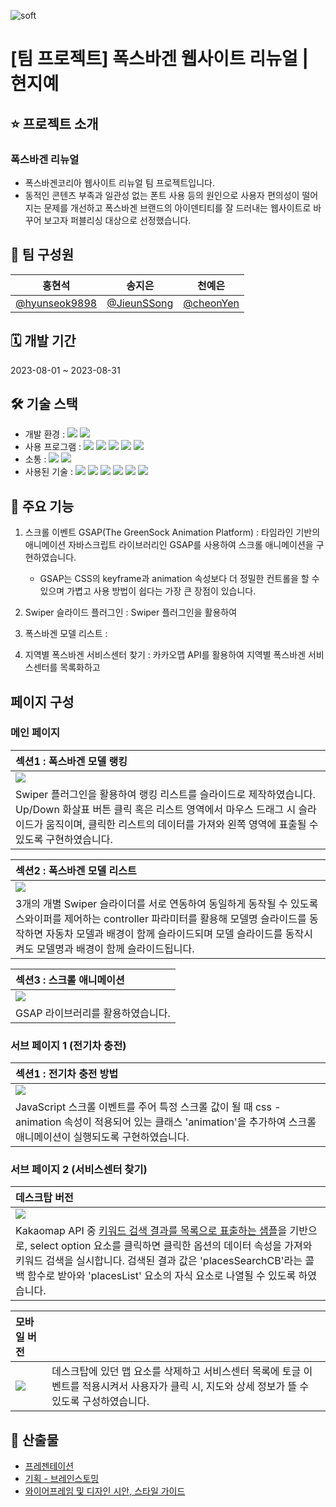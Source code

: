 ![soft](https://capsule-render.vercel.app/api?type=soft&color=131E5C&text=현지예%20폭스바겐%20리뉴얼&fontSize=40&fontAlignY=55&fontColor=ffffff&height=80&animation=twinkling)

# [팀 프로젝트] 폭스바겐 웹사이트 리뉴얼 | 현지예

## ⭐ 프로젝트 소개
 ### 폭스바겐 리뉴얼
  - 폭스바겐코리아 웹사이트 리뉴얼 팀 프로젝트입니다.
  - 동적인 콘텐츠 부족과 일관성 없는 폰트 사용 등의 원인으로 사용자 편의성이 떨어지는 문제를 개선하고 폭스바겐 브랜드의 아이덴티티를 잘 드러내는 웹사이트로 바꾸어 보고자 퍼블리싱 대상으로 선정했습니다.

## 🙌 팀 구성원
| 홍현석 | 송지은 | 천예은 |
| :-----: | :-----: | :-----: |
| [@hyunseok9898](https://github.com/hyunseok9898) | [@JieunSSong](https://github.com/JieunSSong) | [@cheonYen](https://github.com/cheonYen) |

## 🗓 개발 기간
2023-08-01 ~ 2023-08-31

## 🛠 기술 스택
 - 개발 환경 : <img src="https://img.shields.io/badge/Windows10-0078D6?style=flat-square&logo=Windows10&logoColor=white"> <img src="https://img.shields.io/badge/macOS-000000?style=flat-square&logo=macOS&logoColor=white">
 - 사용 프로그램 : <img src="https://img.shields.io/badge/Visual Studio Code-007ACC?style=flat-square&logo=VisualStudioCode&logoColor=white"/> <img src="https://img.shields.io/badge/Figma-F24E1E?style=flat-square&logo=Figma&logoColor=white"> <img src="https://img.shields.io/badge/Adobe Photoshop-31A8FF?style=flat-square&logo=AdobePhotoshop&logoColor=white"/> <img src="https://img.shields.io/badge/Adobe Illustrator-FF9A00?style=flat-square&logo=AdobeIllustrator&logoColor=white"/> <img src="https://img.shields.io/badge/Adobe After Effects-9999FF?style=flat-square&logo=AdobeAfterEffects&logoColor=white"/> 
 - 소통 : <img src="https://img.shields.io/badge/Slack-4A154B?style=flat-square&logo=Slack&logoColor=white"/> <img src="https://img.shields.io/badge/notion-000000?style=flat-square&logo=notion&logoColor=white"/>
 - 사용된 기술 : <img src="https://img.shields.io/badge/HTML5-E34F26?style=flat-square&logo=HTML5&logoColor=white"> <img src="https://img.shields.io/badge/CSS3-1572B6?style=flat-square&logo=CSS3&logoColor=white"> <img src="https://img.shields.io/badge/JavaScript-F7DF1E?style=flat-square&logo=JavaScript&logoColor=white"> <img src="https://img.shields.io/badge/Swiper-6332F6?style=flat-square&logo=Swiper&logoColor=white"> <img src="https://img.shields.io/badge/GSAP-88CE02?style=flat-square&logo=greensock&logoColor=white"/> <img src="https://img.shields.io/badge/Kakaomap API-FFCD00?style=flat-square&logo=Kakao&logoColor=black"/>

## 📝 주요 기능
1. 스크롤 이벤트 GSAP(The GreenSock Animation Platform)
    : 타임라인 기반의 애니메이션 자바스크립트 라이브러리인 GSAP를 사용하여 스크롤 애니메이션을 구현하였습니다.      
    * GSAP는 CSS의 keyframe과 animation 속성보다 더 정밀한 컨트롤을 할 수 있으며 가볍고 사용 방법이 쉽다는 가장 큰 장점이 있습니다. 
    
2. Swiper 슬라이드 플러그인
    : Swiper 플러그인을 활용하여
   
3. 폭스바겐 모델 리스트
    : 
4. 지역별 폭스바겐 서비스센터 찾기
    : 카카오맵 API를 활용하여 지역별 폭스바겐 서비스센터를 목록화하고 

## 페이지 구성
 ### 메인 페이지
  |섹션1 : 폭스바겐 모델 랭킹|
  |:---|
  |<img src="https://github.com/hyunseok9898/VolksWagen_Renewal/assets/139948936/ddda6809-f966-4c6d-97be-730e9cd66b54">|
  |Swiper 플러그인을 활용하여 랭킹 리스트를 슬라이드로 제작하였습니다. Up/Down 화살표 버튼 클릭 혹은 리스트 영역에서 마우스 드래그 시 슬라이드가 움직이며, 클릭한 리스트의 데이터를 가져와 왼쪽 영역에 표출될 수 있도록 구현하였습니다.|

  |섹션2 : 폭스바겐 모델 리스트|
  |:---|
  |<img src="https://github.com/hyunseok9898/VolksWagen_Renewal/assets/139948936/1ecbece1-3d33-4c2f-878b-f50954d529dc">|
  |3개의 개별 Swiper 슬라이더를 서로 연동하여 동일하게 동작될 수 있도록 스와이퍼를 제어하는 controller 파라미터를 활용해 모델명 슬라이드를 동작하면 자동차 모델과 배경이 함께 슬라이드되며 모델 슬라이드를 동작시켜도 모델명과 배경이 함께 슬라이드됩니다.|
  
  |섹션3 : 스크롤 애니메이션|
  |:---|
  |<img src="https://github.com/hyunseok9898/VolksWagen_Renewal/assets/139948936/040b8b1b-e89c-4fd9-804c-0942869c3c0e">|
  |GSAP 라이브러리를 활용하였습니다.|

   
 ### 서브 페이지 1 (전기차 충전)
  |섹션1 : 전기차 충전 방법|
  |:---|
  |<img src="https://github.com/hyunseok9898/VolksWagen_Renewal/assets/139948936/ba5f32fe-2c4a-4740-98c1-b7c08f65654b">|
  |JavaScript 스크롤 이벤트를 주어 특정 스크롤 값이 될 때 css - animation 속성이 적용되어 있는 클래스 'animation'을 추가하여 스크롤 애니메이션이 실행되도록 구현하였습니다.|
  
 ### 서브 페이지 2 (서비스센터 찾기)
  |데스크탑 버전|
  |:---|
  |<img src="https://github.com/hyunseok9898/VolksWagen_Renewal/assets/139948936/0a5884ce-0eee-4a7c-b87c-ad19326d718f">|
  |Kakaomap API 중 [키워드 검색 결과를 목록으로 표출하는 샘플](https://apis.map.kakao.com/web/sample/keywordList/)을 기반으로, select option 요소를 클릭하면 클릭한 옵션의 데이터 속성을 가져와 키워드 검색을 실시합니다. 검색된 결과 값은 'placesSearchCB'라는 콜백 함수로 받아와 'placesList' 요소의 자식 요소로 나열될 수 있도록 하였습니다. |
  
  |모바일 버전||
  |:---|---|
  |<img src="https://github.com/hyunseok9898/VolksWagen_Renewal/assets/139948936/6dd99a30-befa-4fff-90f0-158cf9b0dd58">|데스크탑에 있던 맵 요소를 삭제하고 서비스센터 목록에 토글 이벤트를 적용시켜서 사용자가 클릭 시, 지도와 상세 정보가 뜰 수 있도록 구성하였습니다. |
  
## 🚀 산출물
  - [프레젠테이션](https://docs.google.com/presentation/d/1A2UQdl01bdENRuTawteHNlcBqzPovYjvjcIu0ruZ3n4/edit?usp=sharing) 
  - [기획 - 브레인스토밍](https://www.figma.com/file/HDqJF9avXx68oub7UMVTXl/%ED%98%84%EC%A7%80%EC%98%88-%ED%8C%80%ED%94%8C-%ED%94%BC%EA%B7%B8%EC%9E%BC?type=whiteboard&node-id=0%3A1&t=zai64WWkzv1o3Arc-1) 
  - [와이어프레임 및 디자인 시안, 스타일 가이드](https://www.figma.com/file/0UdjtJ6ZKe9AiyBdA9k84T/%ED%98%84%EC%A7%80%EC%98%88-%ED%8C%80%ED%94%8C-%ED%94%BC%EA%B7%B8%EB%A7%88?type=design&node-id=0%3A1&mode=design&t=ycdW7EhUHFPQ2mb1-1)
